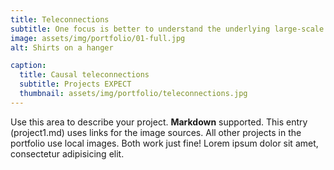 ```yaml
---
title: Teleconnections
subtitle: One focus is better to understand the underlying large-scale physical drivers and causal mechanisms of extreme events and to quantify these so-called teleconnections. In particular, we are researching the stratospheric polar vortex, the global impacts of Arctic sea ice retreat, and how tropical and extratropical teleconnections interact to drive extreme weather.
image: assets/img/portfolio/01-full.jpg
alt: Shirts on a hanger

caption:
  title: Causal teleconnections
  subtitle: Projects EXPECT
  thumbnail: assets/img/portfolio/teleconnections.jpg
---
```

Use this area to describe your project. **Markdown** supported. This entry (project1.md) uses links for the image sources. All other projects in the portfolio use local images. Both work just fine! Lorem ipsum dolor sit amet, consectetur adipisicing elit. 



